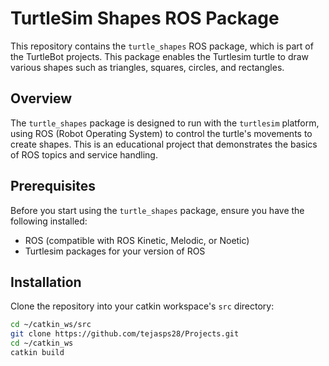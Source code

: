 # TurtleSim Shapes ROS Package

This repository contains the `turtle_shapes` ROS package, which is part of the TurtleBot projects. This package enables the Turtlesim turtle to draw various shapes such as triangles, squares, circles, and rectangles.

## Overview

The `turtle_shapes` package is designed to run with the `turtlesim` platform, using ROS (Robot Operating System) to control the turtle's movements to create shapes. This is an educational project that demonstrates the basics of ROS topics and service handling.

## Prerequisites

Before you start using the `turtle_shapes` package, ensure you have the following installed:
- ROS (compatible with ROS Kinetic, Melodic, or Noetic)
- Turtlesim packages for your version of ROS

## Installation

Clone the repository into your catkin workspace's `src` directory:

```bash
cd ~/catkin_ws/src
git clone https://github.com/tejasps28/Projects.git 
cd ~/catkin_ws
catkin build


